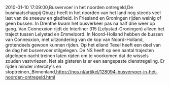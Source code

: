 2010-01-10 17:09:00,Busvervoer in het noorden ontregeld,De busmaatschappij Qbuzz heeft in het noorden van het land nog steeds veel last van de sneeuw en gladheid. In Friesland en Groningen rijden weinig of geen bussen. In Drenthe kwam het busverkeer pas na half drie weer op gang. Van Connexxion rijdt de Interliner 315 (Lelystad-Groningen) alleen het traject tussen Lelystad en Emmeloord. In Noord-Holland hebben de bussen van Connexxion, met uitzondering van de kop van Noord-Holland, grotendeels gewoon kunnen rijden. Op het eiland Texel heeft een deel van de dag het busvervoer stilgelegen. De NS heeft op een aantal trajecten afgelopen nacht treinen laten rijden om te voorkomen dat de wissels zouden vastvriezen. Net als gisteren is er een aangepaste dienstregeling. Er rijden minder intercity's en stoptreinen.,Binnenland,https://nos.nl/artikel/128094-busvervoer-in-het-noorden-ontregeld.html